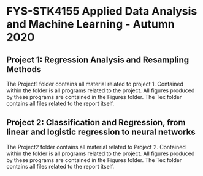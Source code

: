 # FYS-STK4155 Applied Data Analysis and Machine Learning - Autumn 2020
## Project 1: Regression Analysis and Resampling Methods
The Project1 folder contains all material related to project 1. Contained within the folder is all programs related to the project. All figures produced by these programs are contained in the Figures folder. The Tex folder contains all files related to the report itself.

## Project 2: Classification and Regression, from linear and logistic regression to neural networks
The Project2 folder contains all material related to Project 2. Contained within the folder is all programs related to the project. All figures produced by these programs are contained in the Figures folder. The Tex folder contains all files related to the report itself. 
